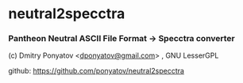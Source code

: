 # neutral2specctra
### Pantheon Neutral ASCII File Format -> Specctra converter

(c) Dmitry Ponyatov <<dponyatov@gmail.com>> , GNU LesserGPL

github: https://github.com/ponyatov/neutral2specctra

